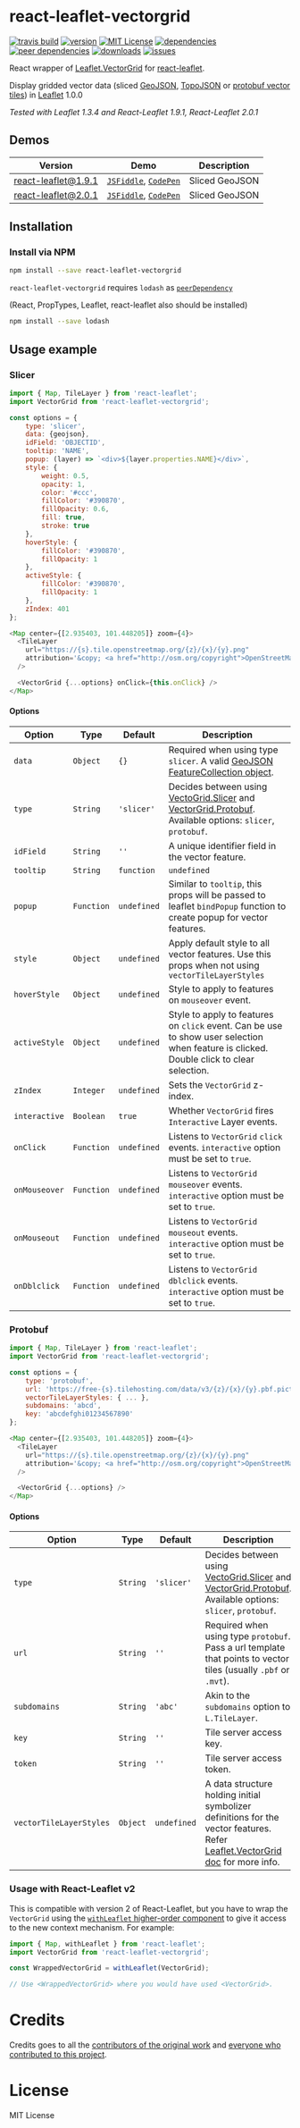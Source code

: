# react-leaflet-vectorgrid

[![travis build](https://img.shields.io/travis/mhasbie/react-leaflet-vectorgrid.svg?style=plastic)](https://travis-ci.org/mhasbie/react-leaflet-vectorgrid)
[![version](https://img.shields.io/npm/v/react-leaflet-vectorgrid.svg?style=plastic)](http://npm.im/react-leaflet-vectorgrid)
[![MIT License](https://img.shields.io/npm/l/react-leaflet-vectorgrid.svg?style=plastic)](http://opensource.org/licenses/MIT)
[![dependencies](https://img.shields.io/david/mhasbie/react-leaflet-vectorgrid.svg?style=plastic)](https://david-dm.org/mhasbie/react-leaflet-vectorgrid)
[![peer dependencies](https://img.shields.io/david/peer/mhasbie/react-leaflet-vectorgrid.svg?style=plastic)](https://david-dm.org/mhasbie/react-leaflet-vectorgrid?type=peer)
[![downloads](https://img.shields.io/npm/dt/react-leaflet-vectorgrid.svg?style=plastic)](http://npm-stat.com/charts.html?package=react-leaflet-vectorgrid&from=2018-01-01)
[![issues](https://img.shields.io/github/issues/mhasbie/react-leaflet-vectorgrid.svg?style=plastic)](https://github.com/mhasbie/react-leaflet-vectorgrid/issues)

React wrapper of [Leaflet.VectorGrid](https://github.com/Leaflet/Leaflet.VectorGrid)
for [react-leaflet](https://github.com/PaulLeCam/react-leaflet).

Display gridded vector data (sliced [GeoJSON](http://geojson.org/), [TopoJSON](https://github.com/mbostock/topojson/wiki) or [protobuf vector tiles](https://github.com/mapbox/vector-tile-spec)) in [Leaflet](http://www.leafletjs.com) 1.0.0

*Tested with Leaflet 1.3.4 and React-Leaflet 1.9.1, React-Leaflet 2.0.1*

## Demos

| Version	| Demo	| Description			|
| ---		| ---	| ---					|
| react-leaflet@1.9.1| [`JSFiddle`](https://jsfiddle.net/m_hasbie/rnx44us3/), [`CodePen`](https://codepen.io/m_hasbie/full/jzpbwj/) | Sliced GeoJSON |
| react-leaflet@2.0.1| [`JSFiddle`](http://jsfiddle.net/m_hasbie/Lkp96dj3/), [`CodePen`](https://codepen.io/m_hasbie/full/jvgyPq/) | Sliced GeoJSON |



## Installation

### Install via NPM

```bash
npm install --save react-leaflet-vectorgrid
```

`react-leaflet-vectorgrid` requires `lodash` as [`peerDependency`](https://docs.npmjs.com/files/package.json#peerdependencies)

(React, PropTypes, Leaflet, react-leaflet also should be installed)
```bash
npm install --save lodash
```

## Usage example

### Slicer

```javascript
import { Map, TileLayer } from 'react-leaflet';
import VectorGrid from 'react-leaflet-vectorgrid';

const options = {
	type: 'slicer',
	data: {geojson},
	idField: 'OBJECTID',
	tooltip: 'NAME',
	popup: (layer) => `<div>${layer.properties.NAME}</div>`,
	style: {
		weight: 0.5,
		opacity: 1,
		color: '#ccc',
		fillColor: '#390870',
		fillOpacity: 0.6,
		fill: true,
		stroke: true
	},
	hoverStyle: {
		fillColor: '#390870',
		fillOpacity: 1
	},
	activeStyle: {
		fillColor: '#390870',
		fillOpacity: 1
	},
	zIndex: 401
};

<Map center={[2.935403, 101.448205]} zoom={4}>
  <TileLayer
    url="https://{s}.tile.openstreetmap.org/{z}/{x}/{y}.png"
    attribution='&copy; <a href="http://osm.org/copyright">OpenStreetMap</a> contributors'
  />

  <VectorGrid {...options} onClick={this.onClick} />
</Map>
```

#### Options

Option          | Type      | Default | Description
--------------- | --------- | ------- | -------------
`data`          | `Object`  | `{}`    | Required when using type `slicer`. A valid [GeoJSON FeatureCollection object](http://geojson.org/geojson-spec.html).
`type`          | `String`  | `'slicer'`| Decides between using [VectoGrid.Slicer](http://leaflet.github.io/Leaflet.VectorGrid/vectorgrid-api-docs.html#vectorgrid-slicer) and [VectorGrid.Protobuf](http://leaflet.github.io/Leaflet.VectorGrid/vectorgrid-api-docs.html#vectorgrid-protobuf). Available options: `slicer`, `protobuf`.
`idField`       | `String`   | `''`   | A unique identifier field in the vector feature.
`tooltip`       | `String` | `function`     | `undefined`   | Show tooltip on vector features. Set to feature properties name to use that properties value as tooltip. Or pass a function that will return a string. e.g. `function(feature) { return feature.properties.NAME; }`
`popup`   | `Function`   | `undefined`    | Similar to `tooltip`, this props will be passed to leaflet `bindPopup` function to create popup for vector features.
`style`   | `Object`  	 | `undefined`    | Apply default style to all vector features. Use this props when not using `vectorTileLayerStyles`
`hoverStyle`   | `Object`  	 | `undefined`    | Style to apply to features on `mouseover` event.
`activeStyle`   | `Object`  	 | `undefined`    | Style to apply to features on `click` event. Can be use to show user selection when feature is clicked. Double click to clear selection.
`zIndex`   | `Integer`   | `undefined`    | Sets the `VectorGrid` z-index.
`interactive`   | `Boolean`   | `true`    | Whether `VectorGrid` fires `Interactive` Layer events.
`onClick` |  `Function`     | `undefined`    | Listens to `VectorGrid` `click` events. `interactive` option must be set to `true`.
`onMouseover` |  `Function`     | `undefined`    | Listens to `VectorGrid` `mouseover` events. `interactive` option must be set to `true`.
`onMouseout` |  `Function`     | `undefined`    | Listens to `VectorGrid` `mouseout` events. `interactive` option must be set to `true`.
`onDblclick` |  `Function`     | `undefined`    | Listens to `VectorGrid` `dblclick` events. `interactive` option must be set to `true`.

### Protobuf

```javascript
import { Map, TileLayer } from 'react-leaflet';
import VectorGrid from 'react-leaflet-vectorgrid';

const options = {
	type: 'protobuf',
	url: 'https://free-{s}.tilehosting.com/data/v3/{z}/{x}/{y}.pbf.pict?key={key}'
	vectorTileLayerStyles: { ... },
    subdomains: 'abcd',
    key: 'abcdefghi01234567890'
};

<Map center={[2.935403, 101.448205]} zoom={4}>
  <TileLayer
    url="https://{s}.tile.openstreetmap.org/{z}/{x}/{y}.png"
    attribution='&copy; <a href="http://osm.org/copyright">OpenStreetMap</a> contributors'
  />

  <VectorGrid {...options} />
</Map>
```

#### Options

Option          | Type      | Default | Description
--------------- | --------- | ------- | -------------
`type`          | `String`  | `'slicer'`| Decides between using [VectoGrid.Slicer](http://leaflet.github.io/Leaflet.VectorGrid/vectorgrid-api-docs.html#vectorgrid-slicer) and [VectorGrid.Protobuf](http://leaflet.github.io/Leaflet.VectorGrid/vectorgrid-api-docs.html#vectorgrid-protobuf). Available options: `slicer`, `protobuf`.
`url`           | `String`  | `''`    | Required when using type `protobuf`. Pass a url template that points to vector tiles (usually `.pbf` or `.mvt`).
`subdomains`    | `String`  | `'abc'` | Akin to the `subdomains` option to `L.TileLayer`.
`key`  			| `String`  | `''`    | Tile server access key.
`token`  		| `String`  | `''`    | Tile server access token.
`vectorTileLayerStyles`   | `Object`  	 | `undefined`    | A data structure holding initial symbolizer definitions for the vector features. Refer [Leaflet.VectorGrid doc](http://leaflet.github.io/Leaflet.VectorGrid/vectorgrid-api-docs.html#styling-vectorgrids) for more info.

### Usage with React-Leaflet v2

This is compatible with version 2 of React-Leaflet, but you have to wrap the `VectorGrid` using the [`withLeaflet` higher-order component](https://react-leaflet.js.org/docs/en/context.html) to give it access to the new context mechanism. For example:

```javascript
import { Map, withLeaflet } from 'react-leaflet';
import VectorGrid from 'react-leaflet-vectorgrid';

const WrappedVectorGrid = withLeaflet(VectorGrid);

// Use <WrappedVectorGrid> where you would have used <VectorGrid>.
```

# Credits
Credits goes to all the [contributors of the original work](https://github.com/Leaflet/Leaflet.VectorGrid/graphs/contributors) and [everyone who contributed to this project](https://github.com/mhasbie/react-leaflet-vectorgrid/graphs/contributors).

# License

MIT License
